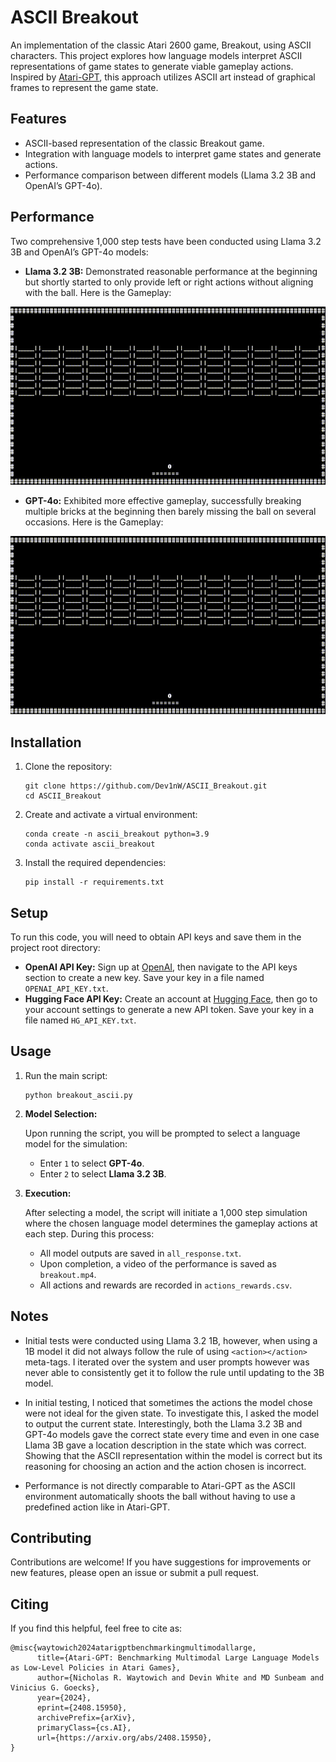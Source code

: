 # ASCII Breakout

An implementation of the classic Atari 2600 game, Breakout, using ASCII characters. This project explores how language models interpret ASCII representations of game states to generate viable gameplay actions. Inspired by [Atari-GPT](https://arxiv.org/abs/2408.15950), this approach utilizes ASCII art instead of graphical frames to represent the game state.

## Features

- ASCII-based representation of the classic Breakout game.
- Integration with language models to interpret game states and generate actions.
- Performance comparison between different models (Llama 3.2 3B and OpenAI’s GPT-4o).

## Performance

Two comprehensive 1,000 step tests have been conducted using Llama 3.2 3B and OpenAI’s GPT-4o models:

- **Llama 3.2 3B:** Demonstrated reasonable performance at the beginning but shortly started to only provide left or right actions without aligning with the ball. Here is the Gameplay:

![Llama_video](videos/llama_3b.gif)

- **GPT-4o:** Exhibited more effective gameplay, successfully breaking multiple bricks at the beginning then barely missing the ball on several occasions. Here is the Gameplay:

![4o_video](videos/gpt_4o.gif)

## Installation

1. Clone the repository:

   ```
   git clone https://github.com/Dev1nW/ASCII_Breakout.git
   cd ASCII_Breakout
   ```

2. Create and activate a virtual environment:

   ```
   conda create -n ascii_breakout python=3.9
   conda activate ascii_breakout
   ```

3. Install the required dependencies:

   ```
   pip install -r requirements.txt
   ```

## Setup

To run this code, you will need to obtain API keys and save them in the project root directory:

- **OpenAI API Key:** Sign up at [OpenAI](https://openai.com/), then navigate to the API keys section to create a new key. Save your key in a file named `OPENAI_API_KEY.txt`.
- **Hugging Face API Key:** Create an account at [Hugging Face](https://huggingface.co/), then go to your account settings to generate a new API token. Save your key in a file named `HG_API_KEY.txt`.

## Usage

1. Run the main script:

   ```
   python breakout_ascii.py
   ```
2. **Model Selection:**

   Upon running the script, you will be prompted to select a language model for the simulation:

   - Enter `1` to select **GPT-4o**.
   - Enter `2` to select **Llama 3.2 3B**.

3. **Execution:**

   After selecting a model, the script will initiate a 1,000 step simulation where the chosen language model determines the gameplay actions at each step. During this process:

   - All model outputs are saved in `all_response.txt`.
   - Upon completion, a video of the performance is saved as `breakout.mp4`.
   - All actions and rewards are recorded in `actions_rewards.csv`.

## Notes

- Initial tests were conducted using Llama 3.2 1B, however, when using a 1B model it did not always follow the rule of using `<action></action>` meta-tags. I iterated over the system and user prompts however was never able to consistently get it to follow the rule until updating to the 3B model. 

- In initial testing, I noticed that sometimes the actions the model chose were not ideal for the given state. To investigate this, I asked the model to output the current state. Interestingly, both the Llama 3.2 3B and GPT-4o models gave the correct state every time and even in one case Llama 3B gave a location description in the state which was correct. Showing that the ASCII representation within the model is correct but its reasoning for choosing an action and the action chosen is incorrect.

- Performance is not directly comparable to Atari-GPT as the ASCII environment automatically shoots the ball without having to use a predefined action like in Atari-GPT. 


## Contributing

Contributions are welcome! If you have suggestions for improvements or new features, please open an issue or submit a pull request.

## Citing

If you find this helpful, feel free to cite as:
```
@misc{waytowich2024atarigptbenchmarkingmultimodallarge,
      title={Atari-GPT: Benchmarking Multimodal Large Language Models as Low-Level Policies in Atari Games}, 
      author={Nicholas R. Waytowich and Devin White and MD Sunbeam and Vinicius G. Goecks},
      year={2024},
      eprint={2408.15950},
      archivePrefix={arXiv},
      primaryClass={cs.AI},
      url={https://arxiv.org/abs/2408.15950}, 
}
```

